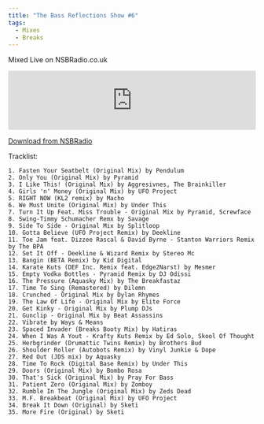 ```yaml
---
title: "The Bass Reflections Show #6"
tags: 
  - Mixes
  - Breaks
---
```


Mixed Live on NSBRadio.co.uk

<iframe width="100%" height="120" src="https://www.mixcloud.com/widget/iframe/?hide_cover=1&feed=%2Fbassreflections%2Fthe-bass-reflections-show-6-live-on-nsbradiocouk%2F" frameborder="0"></iframe>

[Download from NSBRadio](https://archives.nsbradio.co.uk/index.php?dir=Bass%20Reflections/)

Tracklist:

```
1. Fasten Your Seatbelt (Original Mix) by Pendulum
2. Only You (Original Mix) by Pyramid
3. I Like This! (Original Mix) by Aggresivnes, The Brainkiller
4. Girls 'n' Money (Original Mix) by UFO Project
5. RIGHT NOW (KL2 remix) by Macho
6. We Must Unite (Original Mix) by Under This
7. Turn It Up Feat. Miss Trouble - Original Mix by Pyramid, Screwface
8. Swing-Timmy Schumacher Remx by Savage
9. Side To Side - Original Mix by Splitloop
10. Gotta Believe (UFO Project Remix) by Deekline
11. Toe Jam feat. Dizzee Rascal & David Byrne - Stanton Warriors Remix by The BPA
12. Set It Off - Deekline & Wizard Remix by Stereo Mc
13. Bangin (BETA Remix) by Kid Digital
14. Karate Kuts (DEF Inc. Remix feat. Edge2Narst) by Mesmer
15. Empty Vodka Bottles - Pyramid Remix by DJ Odissi
16. The Pressure (Aquasky Mix) by The Breakfastaz
17. Time To Sing (Remastered) by Dilemn
18. Crunched - Original Mix by Dylan Rhymes
19. The Law Of Life - Original Mix by Elite Force
20. Get Kinky - Original Mix by Plump DJs
21. Gunclip - Original Mix by Beat Assassins
22. Vibrate by Ways & Means
23. Spaced Invader (Breaks Booty Mix) by Hatiras
24. When I Was A Yout - Krafty Kuts Remix by Ed Solo, Skool Of Thought
25. Herbgrinder (Drumattic Twins Remix) by Brothers Bud
26. Shoulder Roller (Autobots Remix) by Vinyl Junkie & Dope
27. Red Out (JDS mix) by Aquasky
28. Time To Rock (Digital Base Remix) by Under This
29. Doors (Original Mix) by Bombo Rosa
30. That's Sick (Original Mix) by Pray For Bass
31. Patient Zero (Original Mix) by Zomboy
32. Rumble In The Jungle (Original Mix) by Zeds Dead
33. M.F. Breakbeat (Original Mix) by UFO Project
34. Break It Down (Original) by Sketi
35. More Fire (Original) by Sketi
```